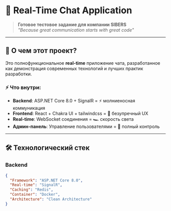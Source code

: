 # 💬 Real-Time Chat Application

> **Готовое тестовое задание для компании SIBERS**  
> *"Because great communication starts with great code"*

---

## 🚀 О чем этот проект?

Это полнофункциональное **real-time** приложение чата, разработанное как демонстрация современных технологий и лучших практик разработки.

### ⚡ Что внутри:
- **Backend**: ASP.NET Core 8.0 + SignalR = ⚡ молниеносная коммуникация
- **Frontend**: React + Chakra UI + tailwindcss = 🎨 безупречный UX
- **Real-time**: WebSocket соединения = 🏎️ скорость света
- **Админ-панель**: Управление пользователями = 👑 полный контроль

---

## 🛠 Технологический стек

### Backend
```json
{
  "Framework": "ASP.NET Core 8.0",
  "Real-time": "SignalR",
  "Caching": "Redis",
  "Container": "Docker",
  "Architecture": "Clean Architecture"
}
